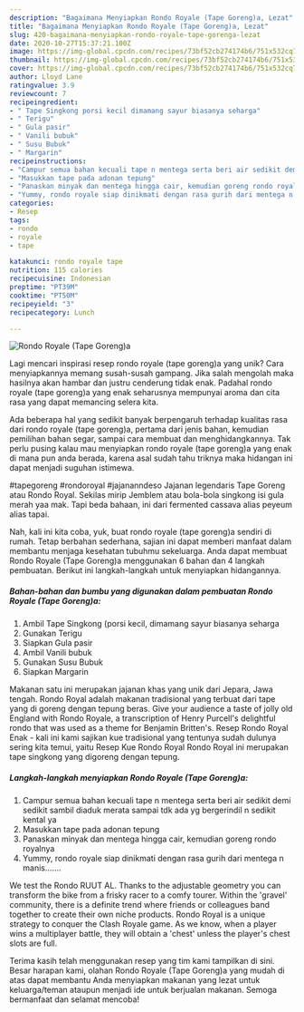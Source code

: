 ```yaml
---
description: "Bagaimana Menyiapkan Rondo Royale (Tape Goreng)a, Lezat"
title: "Bagaimana Menyiapkan Rondo Royale (Tape Goreng)a, Lezat"
slug: 420-bagaimana-menyiapkan-rondo-royale-tape-gorenga-lezat
date: 2020-10-27T15:37:21.100Z
image: https://img-global.cpcdn.com/recipes/73bf52cb274174b6/751x532cq70/rondo-royale-tape-gorenga-foto-resep-utama.jpg
thumbnail: https://img-global.cpcdn.com/recipes/73bf52cb274174b6/751x532cq70/rondo-royale-tape-gorenga-foto-resep-utama.jpg
cover: https://img-global.cpcdn.com/recipes/73bf52cb274174b6/751x532cq70/rondo-royale-tape-gorenga-foto-resep-utama.jpg
author: Lloyd Lane
ratingvalue: 3.9
reviewcount: 7
recipeingredient:
- " Tape Singkong porsi kecil dimamang sayur biasanya seharga"
- " Terigu"
- " Gula pasir"
- " Vanili bubuk"
- " Susu Bubuk"
- " Margarin"
recipeinstructions:
- "Campur semua bahan kecuali tape n mentega serta beri air sedikit demi sedikit sambil diaduk merata sampai tdk ada yg bergerindil n sedikit kental ya"
- "Masukkan tape pada adonan tepung"
- "Panaskan minyak dan mentega hingga cair, kemudian goreng rondo royalnya"
- "Yummy, rondo royale siap dinikmati dengan rasa gurih dari mentega n manis......."
categories:
- Resep
tags:
- rondo
- royale
- tape

katakunci: rondo royale tape 
nutrition: 115 calories
recipecuisine: Indonesian
preptime: "PT39M"
cooktime: "PT50M"
recipeyield: "3"
recipecategory: Lunch

---
```



![Rondo Royale (Tape Goreng)a](https://img-global.cpcdn.com/recipes/73bf52cb274174b6/751x532cq70/rondo-royale-tape-gorenga-foto-resep-utama.jpg)

Lagi mencari inspirasi resep rondo royale (tape goreng)a yang unik? Cara menyiapkannya memang susah-susah gampang. Jika salah mengolah maka hasilnya akan hambar dan justru cenderung tidak enak. Padahal rondo royale (tape goreng)a yang enak seharusnya mempunyai aroma dan cita rasa yang dapat memancing selera kita.

Ada beberapa hal yang sedikit banyak berpengaruh terhadap kualitas rasa dari rondo royale (tape goreng)a, pertama dari jenis bahan, kemudian pemilihan bahan segar, sampai cara membuat dan menghidangkannya. Tak perlu pusing kalau mau menyiapkan rondo royale (tape goreng)a yang enak di mana pun anda berada, karena asal sudah tahu triknya maka hidangan ini dapat menjadi suguhan istimewa.

#tapegoreng #rondoroyal #jajananndeso Jajanan legendaris Tape Goreng atau Rondo Royal. Sekilas mirip Jemblem atau bola-bola singkong isi gula merah yaa mak. Tapi beda bahaan, ini dari fermented cassava alias peyeum alias tapai.


Nah, kali ini kita coba, yuk, buat rondo royale (tape goreng)a sendiri di rumah. Tetap berbahan sederhana, sajian ini dapat memberi manfaat dalam membantu menjaga kesehatan tubuhmu sekeluarga. Anda dapat membuat Rondo Royale (Tape Goreng)a menggunakan 6 bahan dan 4 langkah pembuatan. Berikut ini langkah-langkah untuk menyiapkan hidangannya.

<!--inarticleads1-->

##### Bahan-bahan dan bumbu yang digunakan dalam pembuatan Rondo Royale (Tape Goreng)a:

1. Ambil  Tape Singkong (porsi kecil, dimamang sayur biasanya seharga
1. Gunakan  Terigu
1. Siapkan  Gula pasir
1. Ambil  Vanili bubuk
1. Gunakan  Susu Bubuk
1. Siapkan  Margarin


Makanan satu ini merupakan jajanan khas yang unik dari Jepara, Jawa tengah. Rondo Royal adalah makanan tradisional yang terbuat dari tape yang di goreng dengan tepung beras. Give your audience a taste of jolly old England with Rondo Royale, a transcription of Henry Purcell&#39;s delightful rondo that was used as a theme for Benjamin Britten&#39;s. Resep Rondo Royal Enak - kali ini kami sajikan kue tradisional yang tentunya sudah dulunya sering kita temui, yaitu Resep Kue Rondo Royal Rondo Royal ini merupakan tape singkong yang digoreng dengan tepung. 

<!--inarticleads2-->

##### Langkah-langkah menyiapkan Rondo Royale (Tape Goreng)a:

1. Campur semua bahan kecuali tape n mentega serta beri air sedikit demi sedikit sambil diaduk merata sampai tdk ada yg bergerindil n sedikit kental ya
1. Masukkan tape pada adonan tepung
1. Panaskan minyak dan mentega hingga cair, kemudian goreng rondo royalnya
1. Yummy, rondo royale siap dinikmati dengan rasa gurih dari mentega n manis.......


We test the Rondo RUUT AL. Thanks to the adjustable geometry you can transform the bike from a frisky racer to a comfy tourer. Within the &#39;gravel&#39; community, there is a definite trend where friends or colleagues band together to create their own niche products. Rondo Royal is a unique strategy to conquer the Clash Royale game. As we know, when a player wins a multiplayer battle, they will obtain a &#39;chest&#39; unless the player&#39;s chest slots are full. 

Terima kasih telah menggunakan resep yang tim kami tampilkan di sini. Besar harapan kami, olahan Rondo Royale (Tape Goreng)a yang mudah di atas dapat membantu Anda menyiapkan makanan yang lezat untuk keluarga/teman ataupun menjadi ide untuk berjualan makanan. Semoga bermanfaat dan selamat mencoba!
